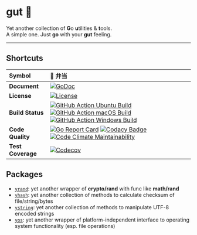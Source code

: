 # gut 🍱

Yet another collection of **G**o **u**tilities & **t**ools.  
A simple one. Just **go** with your **gut** feeling.

* * *

## Shortcuts

| Symbol            | 🍱 弁当                                                                                                                                                                                                                                                                                                                                                                                                                                         |
| :---------------- | :-------------------------------------------------------------------------------------------------------------------------------------------------------------------------------------------------------------------------------------------------------------------------------------------------------------------------------------------------------------------------------------------------------------------------------------------- |
| **Document**      | [![GoDoc](https://godoc.org/github.com/1set/gut?status.svg)](https://godoc.org/github.com/1set/gut)                                                                                                                                                                                                                                                                                                                                           |
| **License**       | [![License](https://img.shields.io/github/license/1set/gut)](https://github.com/1set/gut/blob/master/LICENSE)                                                                                                                                                                                                                                                                                                                                 |
| **Build Status**  | [![GitHub Action Ubuntu Build](https://github.com/1set/gut/workflows/Ubuntu/badge.svg)](https://github.com/1set/gut/actions?workflow=Ubuntu) [![GitHub Action macOS Build](https://github.com/1set/gut/workflows/macOS/badge.svg)](https://github.com/1set/gut/actions?workflow=macOS) [![GitHub Action Windows Build](https://github.com/1set/gut/workflows/Windows/badge.svg)](https://github.com/1set/gut/actions?workflow=Windows)        |
| **Code Quality**  | [![Go Report Card](https://goreportcard.com/badge/github.com/1set/gut)](https://goreportcard.com/report/github.com/1set/gut) [![Codacy Badge](https://api.codacy.com/project/badge/Grade/f70fcc271c3e4785a3dfb87739a44cd0)](https://www.codacy.com/manual/an9an63/gut) [![Code Climate Maintainability](https://api.codeclimate.com/v1/badges/6217d80425ed0b096664/maintainability)](https://codeclimate.com/github/1set/gut/maintainability) |
| **Test Coverage** | [![Codecov](https://codecov.io/gh/1set/gut/branch/master/graph/badge.svg)](https://codecov.io/gh/1set/gut/branch/master)                                                                                                                                                                                                                                                                                                                      |

## Packages

-   [`yrand`](https://godoc.org/github.com/1set/gut/yrand): yet another wrapper of **crypto/rand** with func like **math/rand**
-   [`yhash`](https://godoc.org/github.com/1set/gut/yhash): yet another collection of methods to calculate checksum of file/string/bytes
-   [`ystring`](https://godoc.org/github.com/1set/gut/ystring): yet another collection of methods to manipulate UTF-8 encoded strings
-   [`yos`](https://godoc.org/github.com/1set/gut/yos): yet another wrapper of platform-independent interface to operating system functionality (esp. file operations)
